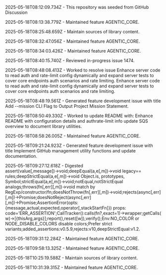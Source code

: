 2025-05-18T08:12:09.734Z - This repository was seeded from GitHub Discussion 

2025-05-18T08:13:38.779Z - Maintained feature AGENTIC_CORE.

2025-05-18T08:25:48.659Z - Maintain sources of library content.

2025-05-18T08:32:47.056Z - Maintained feature AGENTIC_CORE.

2025-05-18T08:34:03.426Z - Maintained feature AGENTIC_CORE.

2025-05-18T08:40:15.740Z - Reviewed in-progress issue 1474.

2025-05-18T08:48:08.413Z - Worked to resolve issue Enhance server code to read auth and rate-limit config dynamically and expand server tests to cover core endpoints auth scenarios and rate limiting. Enhance server code to read auth and rate-limit config dynamically and expand server tests to cover core endpoints auth scenarios and rate limiting.

2025-05-18T08:48:19.561Z - Generated feature development issue with title Add --mission CLI Flag to Output Project Mission Statement.

2025-05-18T08:50:49.330Z - Worked to update README with: Enhance README with configuration details and authrate-limit info update SQS overview to document library utilities.

2025-05-18T08:58:26.005Z - Maintained feature AGENTIC_CORE.

2025-05-18T09:21:24.923Z - Generated feature development issue with title Implement GitHub management utility functions and update documentation.

2025-05-18T09:27:12.618Z - Digested assert(value[,message])→void;deepEqual(a,e[,m])→void legacy== rules;deepStrictEqual(a,e[,m])→void Object.is, prototypes, Symbol;strictEqual(a,e[,m])→void;notEqual,notStrictEqual analogs;throws(fn[,err][,m])→void match by RegExp/constructor/fn;doesNotThrow(fn[,err][,m])→void;rejects(async[,err][,m])→Promise;doesNotReject(async[,err][,m])→Promise;AssertionError(opts:{message,actual,expected,operator[,stackStartFn]}) props: code='ERR_ASSERTION';CallTracker():calls(fn?,exact=1)→wrapper;getCalls(w)→[{thisArg,args}];report(),reset([w]),verify();Env:NO_COLOR or NODE_DISABLE_COLORS disable colors;Prefer strict variants;added_assertions:v0.5.9,rejects:v10,deepStrictEqual:v1.2.

2025-05-18T09:31:12.284Z - Maintained feature AGENTIC_CORE.

2025-05-18T09:58:13.325Z - Maintained feature AGENTIC_CORE.

2025-05-18T10:25:19.588Z - Maintain sources of library content.

2025-05-18T10:31:39.315Z - Maintained feature AGENTIC_CORE.

